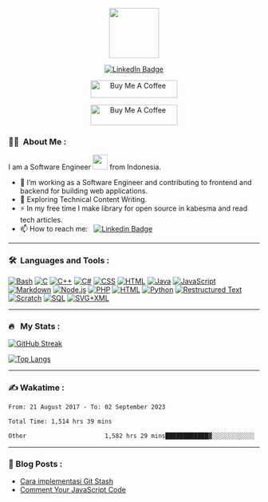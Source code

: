 
<p align="center"><img src="https://media.giphy.com/media/lnaoFgGrDHnivdu5Bc/giphy.gif" width="100"/></p>
<p align="center">
<a href="https://www.linkedin.com/in/muhammad-akil"><img src="https://img.shields.io/badge/LinkedIn-blue?style=for-the-badge&logo=linkedin&logoColor=white" alt="LinkedIn Badge"></a>
</p>
<p align="center">
<a href="https://www.buymeacoffee.com/ak4bento" target="_blank"><img src="https://cdn.buymeacoffee.com/buttons/default-orange.png" alt="Buy Me A Coffee" height="35" width="174"></a>
</p>
<p align="center">
<a href="https://ko-fi.com/B0B5OI28F" target="_blank"><img src="https://ko-fi.com/img/githubbutton_sm.svg" alt="Buy Me A Coffee" height="41" width="174"></a>
</p>

### :woman_technologist: &nbsp;About Me :

I am a Software Engineer <img src="https://media.giphy.com/media/WUlplcMpOCEmTGBtBW/giphy.gif" width="30"> from Indonesia.

- 🔭 I’m working as a Software Engineer and contributing to frontend and backend for building web applications.
- 🌱 Exploring Technical Content Writing.
- ⚡ In my free time I make library for open source in kabesma and read tech articles.
- 📫 How to reach me: &nbsp; [![Linkedin Badge](https://img.shields.io/badge/-muhammad--akil-blue?style=flat&logo=Linkedin&logoColor=white)](https://www.linkedin.com/in/muhammad-akil)

---

### 🛠 &nbsp;Languages and Tools :
<p>
<a href="https://github.com/search?q=user%3Aak4bento+language%3Abash"><img alt="Bash" src="https://img.shields.io/badge/Bash-121011.svg?logo=gnu-bash&logoColor=white"></a>
<a href="https://github.com/search?q=user%3Aak4bento+language%3Ac"><img alt="C" src="https://custom-icon-badges.demolab.com/badge/C-03599C.svg?logo=c-in-hexagon&logoColor=white"></a>
<a href="https://github.com/search?q=user%3Aak4bento+language%3Acpp"><img alt="C++" src="https://custom-icon-badges.demolab.com/badge/C++-9C033A.svg?logo=cpp2&logoColor=white"></a>
<a href="https://github.com/search?q=user%3Aak4bento+language%3Acsharp"><img alt="C#" src="https://custom-icon-badges.demolab.com/badge/C%23-68217A.svg?logo=cs2&logoColor=white"></a>
<a href="https://github.com/search?q=user%3Aak4bento+language%3Acss"><img alt="CSS" src="https://img.shields.io/badge/CSS-1572B6.svg?logo=css3&logoColor=white"></a>
<a href="https://github.com/search?q=user%3Aak4bento+language%3Ahtml"><img alt="HTML" src="https://img.shields.io/badge/HTML-E34F26.svg?logo=html5&logoColor=white"></a>
<a href="https://github.com/search?q=user%3Aak4bento+language%3Ajava"><img alt="Java" src="https://custom-icon-badges.demolab.com/badge/Java-007396.svg?logo=java&logoColor=white"></a>
<a href="https://github.com/search?q=user%3Aak4bento+language%3Ajavascript"><img alt="JavaScript" src="https://img.shields.io/badge/JavaScript-F7DF1E.svg?logo=javascript&logoColor=black"></a>
<a href="https://github.com/search?q=user%3Aak4bento+language%3Amarkdown"><img alt="Markdown" src="https://img.shields.io/badge/Markdown-000000.svg?logo=markdown&logoColor=white"></a>
<a href="https://github.com/search?q=user%3Aak4bento+language%3Ajavascript"><img alt="Node.js" src="https://img.shields.io/badge/Node.js-43853D.svg?logo=node.js&logoColor=white"></a>
<a href="https://github.com/search?q=user%3Aak4bento+language%3Aphp"><img alt="PHP" src="https://img.shields.io/badge/PHP-777BB4.svg?logo=php&logoColor=white"></a>
<a href="https://github.com/search?q=user%3Aak4bento+language%3Alaravel"><img alt="HTML" src="https://img.shields.io/badge/Laravel-E34F26.svg?logo=laravel&logoColor=white"></a>
<a href="https://github.com/search?q=user%3Aak4bento+language%3Apython"><img alt="Python" src="https://img.shields.io/badge/Python-14354C.svg?logo=python&logoColor=white"></a>
<a href="https://github.com/search?q=user%3Aak4bento+language%3Arst"><img alt="Restructured Text" src="https://img.shields.io/badge/Restructured Text-3a4148.svg?logo=readthedocs&logoColor=white"></a>
<a href="https://github.com/search?q=user%3Aak4bento+language%3Ascratch"><img alt="Scratch" src="https://img.shields.io/badge/Scratch-4D97FF.svg?logo=scratch&logoColor=white"></a>
<a href="https://github.com/search?q=user%3Aak4bento+language%3Asql"><img alt="SQL" src="https://custom-icon-badges.demolab.com/badge/SQL-025E8C.svg?logo=database&logoColor=white"></a>
<a href="https://github.com/search?q=user%3Aak4bento+language%3Asvg"><img alt="SVG+XML" src="https://img.shields.io/badge/SVG%2BXML-e0982c.svg?logo=svg&logoColor=white"></a>
</p>

---

### 🔥 &nbsp; My Stats :
[![GitHub Streak](http://github-readme-streak-stats.herokuapp.com?user=ak4bento&theme=dark&background=000000)](https://git.io/streak-stats)

[![Top Langs](https://github-readme-stats.vercel.app/api/top-langs/?username=ak4bento&layout=compact&theme=vision-friendly-dark)](https://github.com/anuraghazra/github-readme-stats)

---
### ✍️ Wakatime : 
<!--START_SECTION:waka-->

```txt
From: 21 August 2017 - To: 02 September 2023

Total Time: 1,514 hrs 39 mins

Other                      1,582 hrs 29 mins████████████▓░░░░░░░░░░░░   51.10 %
```

<!--END_SECTION:waka-->

---
### 📕 Blog Posts : 
<!-- BLOG-POST-LIST:START -->
- [Cara implementasi Git Stash](https://dev.to/ak4bento/cara-implementasi-git-stash-2hp5)
- [Comment Your JavaScript Code](https://dev.to/ak4bento/comment-your-javascript-code-k0j)
<!-- BLOG-POST-LIST:END -->

